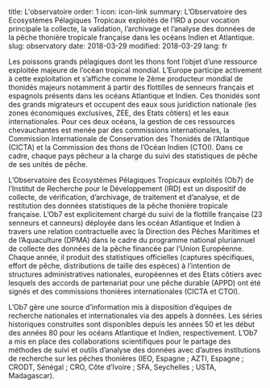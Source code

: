 title: L'observatoire
order: 1
icon: icon-link
summary: L’Observatoire des Ecosystèmes Pélagiques Tropicaux exploités de l’IRD a pour vocation principale la collecte, la validation, l’archivage et l’analyse des données de la pêche thonière tropicale française dans les océans Indien et Atlantique.
slug: observatory
date: 2018-03-29
modified: 2018-03-29
lang: fr

Les poissons grands pélagiques dont les thons font l’objet d’une ressource exploitée majeure de l’océan tropical mondial. L’Europe participe activement à cette exploitation et s’affiche comme le 2ème producteur mondial de thonidés majeurs notamment à partir des flottilles de senneurs français et espagnols présents dans les océans Atlantique et Indien. Ces thonidés sont des grands migrateurs et occupent des eaux sous juridiction nationale (les zones économiques exclusives, ZEE, des Etats côtiers) et les eaux internationales. Pour ces deux océans, la gestion de ces ressources chevauchantes est menée par des commissions internationales, la Commission Internationale de Conservation des Thonidés de l’Atlantique (CICTA) et la Commission des thons de l’Océan Indien (CTOI). Dans ce cadre, chaque pays pêcheur a la charge du suivi des statistiques de pêche de ses unités de pêche.

L’Observatoire des Ecosystèmes Pélagiques Tropicaux exploités (Ob7) de l’Institut de Recherche pour le Développement (IRD) est un dispositif de collecte, de vérification, d’archivage, de traitement et d’analyse, et de restitution des données statistiques de la pêche thonière tropicale française. L’Ob7 est explicitement chargé du suivi de la flottille française (23 senneurs et canneurs) déployée dans les océan Atlantique et Indien à travers une relation contractuelle avec la Direction des Pêches Maritimes et de l’Aquaculture (DPMA) dans le cadre du programme national pluriannuel de collecte des données de la pêche financée par l’Union Européenne. Chaque année, il produit des statistiques officielles (captures spécifiques, effort de pêche, distributions de taille des espèces) à l’intention de structures administratives nationales, européennes et des Etats côtiers avec lesquels des accords de partenariat pour une pêche durable (APPD) ont été signés et des commissions thonières internationales (CICTA et CTOI).

L’Ob7 gère une source d’information mis à disposition d’équipes de recherche nationales et internationales via des appels à données. Les séries historiques construites sont disponibles depuis les années 50 et les début des années 80 pour les océans Atlantique et Indien, respectivement. L’Ob7 a mis en place des collaborations scientifiques pour le partage des méthodes de suivi et outils d’analyse des données avec d’autres institutions de recherche sur les pêches thonières (IEO, Espagne ; AZTI, Espagne ; CRODT, Sénégal ; CRO, Côte d’Ivoire ; SFA, Seychelles ; USTA, Madagascar).
